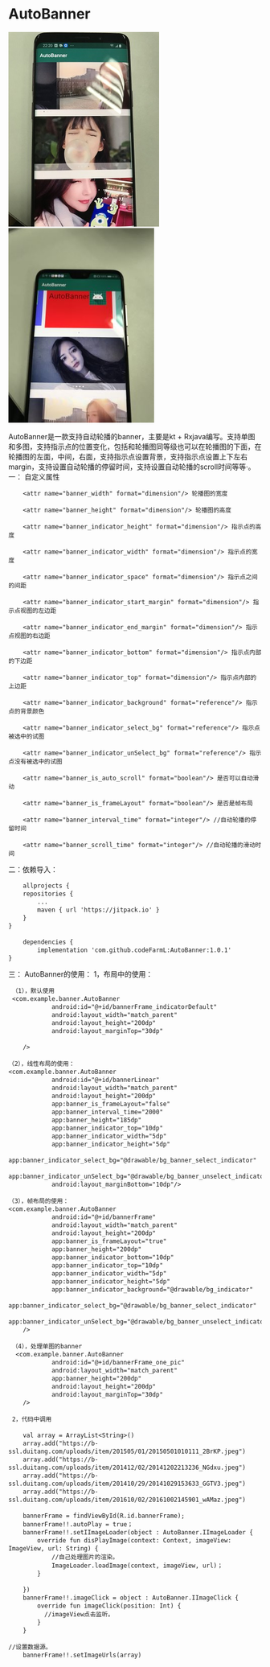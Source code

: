 # AutoBanner





![image](https://github.com/codeFarmL/AutoBanner/blob/codeFarmL-patch-1/banner.jpg?raw=true)
![image](https://github.com/codeFarmL/AutoBanner/blob/codeFarmL-patch-1/banner2.jpg?raw=true)


AutoBanner是一款支持自动轮播的banner，主要是kt + Rxjava编写。支持单图和多图，支持指示点的位置变化，包括和轮播图同等级也可以在轮播图的下面，在轮播图的左面，中间，右面，支持指示点设置背景，支持指示点设置上下左右margin，支持设置自动轮播的停留时间，支持设置自动轮播的scroll时间等等·。
一： 自定义属性

        <attr name="banner_width" format="dimension"/> 轮播图的宽度
      
        <attr name="banner_height" format="dimension"/> 轮播图的高度
        
        <attr name="banner_indicator_height" format="dimension"/> 指示点的高度
        
        <attr name="banner_indicator_width" format="dimension"/> 指示点的宽度
        
        <attr name="banner_indicator_space" format="dimension"/> 指示点之间的间距
        
        <attr name="banner_indicator_start_margin" format="dimension"/> 指示点视图的左边距
        
        <attr name="banner_indicator_end_margin" format="dimension"/> 指示点视图的右边距
       
        <attr name="banner_indicator_bottom" format="dimension"/> 指示点内部的下边距
        
        <attr name="banner_indicator_top" format="dimension"/> 指示点内部的上边距
        
        <attr name="banner_indicator_background" format="reference"/> 指示点的背景颜色
        
        <attr name="banner_indicator_select_bg" format="reference"/> 指示点被选中的试图
        
        <attr name="banner_indicator_unSelect_bg" format="reference"/> 指示点没有被选中的试图
         
        <attr name="banner_is_auto_scroll" format="boolean"/> 是否可以自动滑动
        
        <attr name="banner_is_frameLayout" format="boolean"/> 是否是帧布局
        
        <attr name="banner_interval_time" format="integer"/> //自动轮播的停留时间
        
        <attr name="banner_scroll_time" format="integer"/> //自动轮播的滑动时间
二：依赖导入：

        allprojects {
		repositories {
			...
			maven { url 'https://jitpack.io' }
		}
	}
        
        dependencies {
	        implementation 'com.github.codeFarmL:AutoBanner:1.0.1'
	}
        
        
三： AutoBanner的使用：
    1，布局中的使用：
    
     （1），默认使用
     <com.example.banner.AutoBanner
                android:id="@+id/bannerFrame_indicatorDefault"
                android:layout_width="match_parent"
                android:layout_height="200dp"
                android:layout_marginTop="30dp"

        />
    
    （2），线性布局的使用：
    <com.example.banner.AutoBanner
                android:id="@+id/bannerLinear"
                android:layout_width="match_parent"
                android:layout_height="200dp"
                app:banner_is_frameLayout="false"
                app:banner_interval_time="2000"
                app:banner_height="185dp"
                app:banner_indicator_top="10dp"
                app:banner_indicator_width="5dp"
                app:banner_indicator_height="5dp"
                app:banner_indicator_select_bg="@drawable/bg_banner_select_indicator"
                app:banner_indicator_unSelect_bg="@drawable/bg_banner_unselect_indicator"
                android:layout_marginBottom="10dp"/>
        
    （3），帧布局的使用：
    <com.example.banner.AutoBanner
                android:id="@+id/bannerFrame"
                android:layout_width="match_parent"
                android:layout_height="200dp"
                app:banner_is_frameLayout="true"
                app:banner_height="200dp"
                app:banner_indicator_bottom="10dp"
                app:banner_indicator_top="10dp"
                app:banner_indicator_width="5dp"
                app:banner_indicator_height="5dp"
                app:banner_indicator_background="@drawable/bg_indicator"
                app:banner_indicator_select_bg="@drawable/bg_banner_select_indicator"
                app:banner_indicator_unSelect_bg="@drawable/bg_banner_unselect_indicator"
        />
      
     （4），处理单图的banner
      <com.example.banner.AutoBanner
                android:id="@+id/bannerFrame_one_pic"
                android:layout_width="match_parent"
                app:banner_height="200dp"
                android:layout_height="200dp"
                android:layout_marginTop="30dp"
        />
        
     2，代码中调用
     
        val array = ArrayList<String>()
        array.add("https://b-ssl.duitang.com/uploads/item/201505/01/20150501010111_2BrKP.jpeg")
        array.add("https://b-ssl.duitang.com/uploads/item/201412/02/20141202213236_NGdxu.jpeg")
        array.add("https://b-ssl.duitang.com/uploads/item/201410/29/20141029153633_GGTV3.jpeg")
        array.add("https://b-ssl.duitang.com/uploads/item/201610/02/20161002145901_wAMaz.jpeg")

        bannerFrame = findViewById(R.id.bannerFrame);
        bannerFrame!!.autoPlay = true；
        bannerFrame!!.setIImageLoader(object : AutoBanner.IImageLoader {
            override fun disPlayImage(context: Context, imageView: ImageView, url: String) {
                //自己处理图片的渲染。
                ImageLoader.loadImage(context, imageView, url)；
            }

        })
        bannerFrame!!.imageClick = object : AutoBanner.IImageClick {
            override fun imageClick(position: Int) {
              //imageView点击监听。
            }
        }
	
	//设置数据源。
        bannerFrame!!.setImageUrls(array)
        

